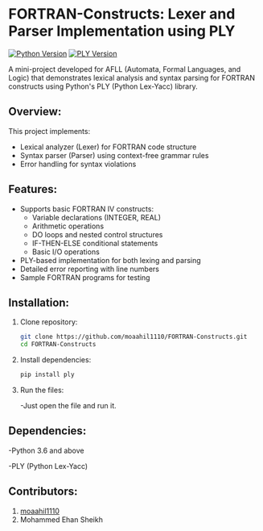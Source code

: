 # FORTRAN-Constructs: Lexer and Parser Implementation using PLY

[![Python Version](https://img.shields.io/badge/python-3.6%2B-blue)](https://www.python.org/)
[![PLY Version](https://img.shields.io/badge/PLY-3.11-blue)](https://github.com/dabeaz/ply)

A mini-project developed for AFLL (Automata, Formal Languages, and Logic) that demonstrates lexical analysis and syntax parsing for FORTRAN constructs using Python's PLY (Python Lex-Yacc) library.

## Overview:

This project implements:
- Lexical analyzer (Lexer) for FORTRAN code structure
- Syntax parser (Parser) using context-free grammar rules
- Error handling for syntax violations

## Features:

- Supports basic FORTRAN IV constructs:
  - Variable declarations (INTEGER, REAL)
  - Arithmetic operations
  - DO loops and nested control structures
  - IF-THEN-ELSE conditional statements
  - Basic I/O operations
- PLY-based implementation for both lexing and parsing
- Detailed error reporting with line numbers
- Sample FORTRAN programs for testing

## Installation:

1. Clone repository:
   ```bash
   git clone https://github.com/moaahil1110/FORTRAN-Constructs.git
   cd FORTRAN-Constructs
   ```
2. Install dependencies:
   ```bash
   pip install ply
   ```
3. Run the files:

   -Just open the file and run it.


## Dependencies:

-Python 3.6 and above

-PLY (Python Lex-Yacc)

## Contributors:
1. <a href="https://github.com/moaahil1110"> moaahil1110</a>
2. Mohammed Ehan Sheikh 

